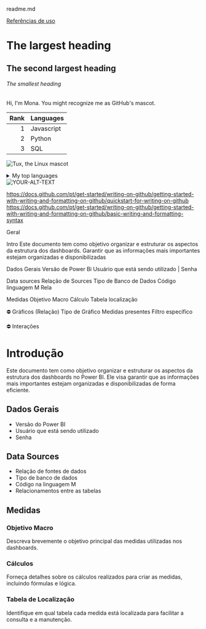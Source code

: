 readme.md

[Referências de uso](https://www.markdownguide.org/basic-syntax/)


# The largest heading
## The second largest heading
###### The smallest heading

Hi, I'm Mona. You might recognize me as GitHub's mascot.


| Rank | Languages |
|-----:|-----------|
|     1| Javascript|
|     2| Python    |
|     3| SQL       |

![Tux, the Linux mascot](/assets/images/tux.png)



<details>
<summary>My top languages</summary>



| Rank | Languages |
|-----:|-----------|
|     1| Javascript|
|     2| Python    |
|     3| SQL       |



</details>



<picture>
 <source media="(prefers-color-scheme: dark)" srcset="YOUR-DARKMODE-IMAGE">
 <source media="(prefers-color-scheme: light)" srcset="YOUR-LIGHTMODE-IMAGE">
 <img alt="YOUR-ALT-TEXT" src="YOUR-DEFAULT-IMAGE">
</picture>

https://docs.github.com/pt/get-started/writing-on-github/getting-started-with-writing-and-formatting-on-github/quickstart-for-writing-on-github
https://docs.github.com/pt/get-started/writing-on-github/getting-started-with-writing-and-formatting-on-github/basic-writing-and-formatting-syntax




Geral




Intro
Este documento tem como objetivo organizar e estruturar os aspectos da estrutura dos dashboards.
Garantir que as informações mais importantes estejam organizadas e disponibilizadas


Dados Gerais
    Versão de Power Bi
    Usuário que está sendo utilizado | Senha

Data sources
    Relação de Sources
    Tipo de Banco de Dados
    Código linguagem M
    Rela

Medidas 
    Objetivo Macro
    Cálculo
    Tabela localização


⛔ Gráficos (Relação)
    Tipo de Gráfico
    Medidas presentes
    Filtro específico

⛔ Interações




# Introdução

Este documento tem como objetivo organizar e estruturar os aspectos da estrutura dos dashboards no Power BI. Ele visa garantir que as informações mais importantes estejam organizadas e disponibilizadas de forma eficiente.

## Dados Gerais

- Versão do Power BI
- Usuário que está sendo utilizado
- Senha

## Data Sources

- Relação de fontes de dados
- Tipo de banco de dados
- Código na linguagem M
- Relacionamentos entre as tabelas

## Medidas

### Objetivo Macro

Descreva brevemente o objetivo principal das medidas utilizadas nos dashboards.

### Cálculos

Forneça detalhes sobre os cálculos realizados para criar as medidas, incluindo fórmulas e lógica.

### Tabela de Localização

Identifique em qual tabela cada medida está localizada para facilitar a consulta e a manutenção.
